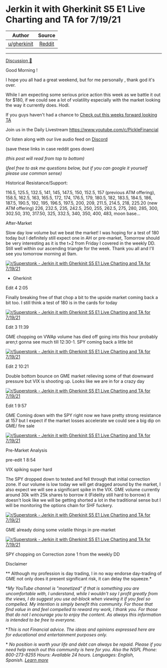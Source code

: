 Jerkin it with Gherkinit S5 E1 Live Charting and TA for 7/19/21
===============================================================

| Author       | Source       | 
| :-------------: |:-------------:|
|  [u/gherkinit](https://www.reddit.com/user/gherkinit/) | [Reddit](https://www.reddit.com/r/Superstonk/comments/ond1go/jerkin_it_with_gherkinit_s5_e1_live_charting_and/) | 

---

[Discussion 🦍](https://www.reddit.com/r/Superstonk/search?q=flair_name%3A%22Discussion%20%F0%9F%A6%8D%22&restrict_sr=1)

Good Morning !

I hope you all had a great weekend, but for me personally , thank god it's over.

While I am expecting some serious price action this week as we battle it out for $180, if we could see a lot of volatility especially with the market looking the way it currently does. Hodl.

If you guys haven't had a chance to [Check out this weeks forward looking TA](https://www.reddit.com/r/Superstonk/comments/on0b81/jerkin_it_with_gherkinit_forward_looking_ta_for/)

Join us in the Daily Livestream <https://www.youtube.com/c/PickleFinancial>

Or listen along with our live audio feed on [Discord](https://discord.gg/HbqnUVsSrH)

(save these links in case reddit goes down)

*(this post will read from top to bottom)*

(*feel free to ask me questions below, but if you can google it yourself please use common sense)*

Historical Resistance/Support:

116.5, 125.5, 132.5, 141, 145, 147.5, 150, 152.5, 157 (previous ATM offering), 158.5, 162.5, 163, 165.5, 172, 174, 176.5, 179, 180.5, 182, 183.5, 184.5, 186, 187.5, 190.5, 192, 195, 196.5, 197.5, 200, 209, 211.5, 214.5, 218, 225.20 (new ATM offering) 226, 232.5, 235, 242.5, 250, 255, 262.5, 275, 280, 285, 300, 302.50, 310, 317.50, 325, 332.5, 340, 350, 400, 483, moon base...

After-Market

Slow day low volume but we beat the market! I was hoping for a test of 180 today but I definitely still expect one in AH or pre-market, Tomorrow should be very interesting as it is the t+2 from Friday I covered in the weekly DD. Still well within our ascending triangle for the week. Thank you all and I'll see you tomorrow morning at 9am.

[![r/Superstonk - Jerkin it with Gherkinit S5 E1 Live Charting and TA for 7/19/21](https://preview.redd.it/xcuitwp878c71.png?width=701&format=png&auto=webp&s=ae13a501bb95acd1af51ff62d8ebeee71e258c29)](https://preview.redd.it/xcuitwp878c71.png?width=701&format=png&auto=webp&s=ae13a501bb95acd1af51ff62d8ebeee71e258c29)

- Gherkinit

Edit 4 2:05

Finally breaking free of that chop a bit to the upside market coming back a bit too. I still think a test of 180 is in the cards for today

[![r/Superstonk - Jerkin it with Gherkinit S5 E1 Live Charting and TA for 7/19/21](https://preview.redd.it/4ykb7fm7m7c71.png?width=1612&format=png&auto=webp&s=808b889fbd0ca82ec521660ed67f2b40e5f3be6d)](https://preview.redd.it/4ykb7fm7m7c71.png?width=1612&format=png&auto=webp&s=808b889fbd0ca82ec521660ed67f2b40e5f3be6d)

Edit 3 11:39

GME chopping on VWAp volume has died off going into this hour probably aren;t gonna see much till 12:30-1. SPY coming back a little bit

[![r/Superstonk - Jerkin it with Gherkinit S5 E1 Live Charting and TA for 7/19/21](https://preview.redd.it/8ly5he86w6c71.png?width=1619&format=png&auto=webp&s=c7096f5a43d8cd106b2034d87dc0282eedf7e100)](https://preview.redd.it/8ly5he86w6c71.png?width=1619&format=png&auto=webp&s=c7096f5a43d8cd106b2034d87dc0282eedf7e100)

Edit 2 10:21

Double bottom bounce on GME market relieving some of that downward pressure but VIX is shooting up. Looks like we are in for a crazy day

[![r/Superstonk - Jerkin it with Gherkinit S5 E1 Live Charting and TA for 7/19/21](https://preview.redd.it/qtj8yfzai6c71.png?width=1617&format=png&auto=webp&s=05a98a132c3e83cb53c7c82c21b58a3ce4c0d8df)](https://preview.redd.it/qtj8yfzai6c71.png?width=1617&format=png&auto=webp&s=05a98a132c3e83cb53c7c82c21b58a3ce4c0d8df)

Edit 1 9:57

GME Coming down with the SPY right now we have pretty strong resistance at 157 but I expect if the market losses accelerate we could see a big dip on GME/ fire sale

[![r/Superstonk - Jerkin it with Gherkinit S5 E1 Live Charting and TA for 7/19/21](https://preview.redd.it/gsggu6pyd6c71.png?width=1625&format=png&auto=webp&s=23f8a2225829141d768b3a057d820ce9cc7fc9d7)](https://preview.redd.it/gsggu6pyd6c71.png?width=1625&format=png&auto=webp&s=23f8a2225829141d768b3a057d820ce9cc7fc9d7)

Pre-Market Analysis

pre-edit 1 8:54

VIX spiking super hard

The SPY dropped down to tested and fell through that initial correction zone. If our volume is low today we will get dragged around by the market, I also expect we will see a significant spike in the VIX. GME volume currently around 30k with 25k shares to borrow it (Fidelity still hard to borrow) it doesn't look like we will be getting shorted a lot in the traditional sense but I will be monitoring the options chain for SHF fuckery.

[![r/Superstonk - Jerkin it with Gherkinit S5 E1 Live Charting and TA for 7/19/21](https://preview.redd.it/rfbt68nfx5c71.png?width=1647&format=png&auto=webp&s=79d828efcc9c625d8675d129784a9a3bbf156a61)](https://preview.redd.it/rfbt68nfx5c71.png?width=1647&format=png&auto=webp&s=79d828efcc9c625d8675d129784a9a3bbf156a61)

GME already doing some volatile things in pre-market

[![r/Superstonk - Jerkin it with Gherkinit S5 E1 Live Charting and TA for 7/19/21](https://preview.redd.it/i2nyxcxlx5c71.png?width=1642&format=png&auto=webp&s=dafcdef113fb8ef698e91d06724448333995c565)](https://preview.redd.it/i2nyxcxlx5c71.png?width=1642&format=png&auto=webp&s=dafcdef113fb8ef698e91d06724448333995c565)

SPY chopping on Correction zone 1 from the weekly DD

Disclaimer

** Although my profession is day trading, I in no way endorse day-trading of GME not only does it present significant risk, it can delay the squeeze.*

**My YouTube channel is "monetized" if that is something you are uncomfortable with, I understand, while I wouldn't say I profit greatly from the views, I do suggest you use ad-block when viewing it if you feel so compelled.* *My intention is simply benefit this community. For those that find value in and feel compelled to reward my work, I thank you. For those that do not I encourage you to enjoy the content. As always this information is intended to be free to everyone.*

**This is not Financial advice. The ideas and opinions expressed here are for educational and entertainment purposes only.*

* *No position is worth your life and debt can always be repaid. Please if you need help reach out this community is here for you. Also the NSPL Phone: 800-273-8255 Hours: Available 24 hours. Languages: English, Spanish.* [*Learn more*](https://suicidepreventionlifeline.org/)
